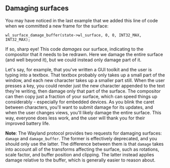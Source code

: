 ## Damaging surfaces

You may have noticed in the last example that we added this line of code when we
committed a new frame for the surface:

```
wl_surface_damage_buffer(state->wl_surface, 0, 0, INT32_MAX, INT32_MAX);
```

If so, sharp eye! This code *damages* our surface, indicating to the compositor
that it needs to be redrawn. Here we damage the entire surface (and well beyond
it), but we could instead only damage part of it.

Let's say, for example, that you've written a GUI toolkit and the user is typing
into a textbox. That textbox probably only takes up a small part of the window,
and each new character takes up a smaller part still. When the user presses a
key, you could render just the new character appended to the text they're
writing, then damage only that part of the surface. The compositor can then copy
just a fraction of your surface, which can speed things up considerably -
especially for embedded devices. As you blink the caret between characters,
you'll want to submit damage for its updates, and when the user changes views,
you'll likely damage the entire surface. This way, everyone does less work, and
the user will thank you for their improved battery life.

**Note**: The Wayland protocol provides two requests for damaging surfaces:
`damage` and `damage_buffer`. The former is effectively deprecated, and you
should only use the latter. The difference between them is that `damage` takes
into account all of the transforms affecting the surface, such as rotations,
scale factor, and buffer position and clipping. The latter instead applies
damage relative to the buffer, which is generally easier to reason about.
